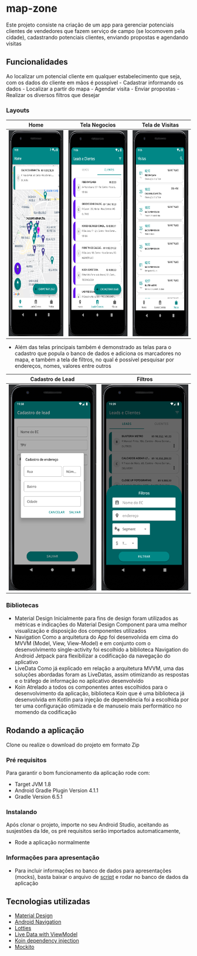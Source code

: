 # map-zone

Este projeto consiste na criação de um app para gerenciar potenciais clientes de vendedores que fazem serviço de campo (se locomovem pela cidade), cadastrando potenciais clientes, enviando propostas e agendando visitas

## Funcionalidades

<p>Ao localizar um potencial cliente em qualquer estabelecimento que seja, com os dados do cliente em mãos é posspível
- Cadastrar informando os dados
- Localizar a partir do mapa 
- Agendar visita
- Enviar propostas
- Realizar os diversos filtros que desejar</p>

### Layouts
Home             |  Tela Negocios    | Tela de Visitas 
:-------------------------:|:-------------------------:|:-------------------------:
<img src="https://github.com/NewtonCesarRoncari/map-zone/blob/develop/map_imgs/home_screen.PNG" width="250" height="560" title="Home"/> | <img src="https://github.com/NewtonCesarRoncari/map-zone/blob/develop/map_imgs/list_business_screen.PNG" width="250" height="560" title="Tela Negocios"/> | <img src="https://github.com/NewtonCesarRoncari/map-zone/blob/develop/map_imgs/list_visit_screen.PNG" width="250" height="560" title="Tela de Visitas"/>

- Além das telas principais também é demonstrado as telas para o cadastro que popula o banco de dados e adiciona os marcadores no mapa, e também a tela de filtros, no qual é possível pesquisar por endereços, nomes, valores entre outros

Cadastro de Lead            |  Filtros   
:-------------------------:|:-------------------------:
<img src="https://github.com/NewtonCesarRoncari/map-zone/blob/develop/map_imgs/register_lead_screen.PNG" width="250" height="560" title="Cadastro de Lead"/> | <img src="https://github.com/NewtonCesarRoncari/map-zone/blob/develop/map_imgs/filter_business_screen.PNG" width="250" height="560" title="Filtros"/>

### Bibliotecas

- Material Design
Inicialmente para fins de design foram utilizados as métricas e indicações do Material Design Component para uma melhor visualização e disposição dos componentes utilizados
- Navigation
Como a arquitetura do App foi desenvolvida em cima do MVVM (Model, View, View-Model) e em conjunto com o desenvolvimento single-activity foi escolhido a biblioteca Navigation
do Android Jetpack para flexibilizar a codificação da navegação do aplicativo
- LiveData
Como já explicado em relação a arquitetura MVVM, uma das soluções abordadas foram as LiveDatas, assim otimizando as respostas e o tráfego de informação no aplicativo desenvolvido
- Koin
Atrelado a todos os componentes antes escolhidos para o desenvolvimento da aplicação, biblioteca Koin que é uma biblioteca já desenvolvida em Kotlin para injeção de dependência
foi a escolhida por ter uma configuração otimizada e de manuseio mais performático no momendo da codificação

## Rodando a aplicação

Clone ou realize o download do projeto em formato Zip

### Pré requisitos

Para garantir o bom funcionamento da aplicação rode com: 
- Target JVM 1.8 
- Android Gradle Plugin Version 4.1.1 
- Gradle Version 6.5.1

### Instalando 

Após clonar o projeto, importe no seu Android Studio, aceitando as susjestões da Ide, os pré requisitos serão importados automaticamente,

- Rode a aplicação normalmente

### Informações para apresentação

- Para incluir informações no banco de dados para apresentações (mocks), basta baixar o arquivo de <a href="https://github.com/NewtonCesarRoncari/map-zone/blob/develop/script/mock_zone_map_script.txt">script<a/> e rodar no banco de dados da aplicação 

## Tecnologias utilizadas

- <a href="https://developer.android.com/guide/topics/ui/look-and-feel?hl=pt-br">Material Design<a/> 
- <a href="https://developer.android.com/guide/navigation?gclid=Cj0KCQiAvJXxBRCeARIsAMSkAppbYUXuaVm-tnHPOV9rH5RlVVScLrsUnhHxK-tbmHkYdTBeCDqU6aoaAphrEALw_wcB">Android Navigation</a>
- <a href="https://github.com/airbnb/lottie-android">Lotties</a>
- <a href="https://developer.android.com/topic/libraries/architecture/livedata">Live Data with ViewModel<a/>
- <a href="https://insert-koin.io/">Koin dependency injection<a/>
- <a href="https://site.mockito.org/">Mockito<a/>

